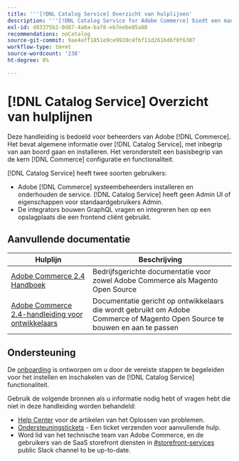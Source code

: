 ```yaml
---
title: '''[!DNL Catalog Service] Overzicht van hulplijnen'
description: '''[!DNL Catalog Service for Adobe Commerce] biedt een manier om de inhoud van de pagina''s met productweergave en de productlijst sneller op te halen dan de native Adobe Commerce GraphQL-query''s.'''
exl-id: d83375b2-0d87-4a0a-baf8-eb7eebe85a80
recommendations: noCatalog
source-git-commit: 9ae4aff1851e9ce9920c4fbf11d2616d6f0f6307
workflow-type: tm+mt
source-wordcount: '238'
ht-degree: 0%

---
```


# [!DNL Catalog Service] Overzicht van hulplijnen

Deze handleiding is bedoeld voor beheerders van Adobe [!DNL Commerce]. Het bevat algemene informatie over [!DNL Catalog Service], met inbegrip van aan boord gaan en installeren. Het veronderstelt een basisbegrip van de kern [!DNL Commerce] configuratie en functionaliteit.

[!DNL Catalog Service] heeft twee soorten gebruikers:

* Adobe [!DNL Commerce] systeembeheerders installeren en onderhouden de service. [!DNL Catalog Service] heeft geen Admin UI of eigenschappen voor standaardgebruikers Admin.
* De integrators bouwen GraphQL vragen en integreren hen op een opslagplaats die een frontend cliënt gebruikt.

## Aanvullende documentatie

| Hulplijn | Beschrijving |
|------ | ----------- |
| [Adobe Commerce 2.4 Handboek](https://experienceleague.adobe.com/docs/commerce.html) | Bedrijfsgerichte documentatie voor zowel Adobe Commerce als Magento Open Source |
| [Adobe Commerce 2.4-handleiding voor ontwikkelaars](https://developer.adobe.com/commerce/docs) | Documentatie gericht op ontwikkelaars die wordt gebruikt om Adobe Commerce of Magento Open Source te bouwen en aan te passen |

## Ondersteuning

De [onboarding](https://experienceleague.adobe.com/docs/commerce-merchant-services/catalog-service/installation.html) is ontworpen om u door de vereiste stappen te begeleiden voor het instellen en inschakelen van de [!DNL Catalog Service] functionaliteit.

Gebruik de volgende bronnen als u informatie nodig hebt of vragen hebt die niet in deze handleiding worden behandeld:

* [Help Center](https://experienceleague.adobe.com/docs/commerce-knowledge-base/kb/overview.html) voor de artikelen van het Oplossen van problemen.
* [Ondersteuningstickets](https://experienceleague.adobe.com/docs/commerce-knowledge-base/kb/help-center-guide/magento-help-center-user-guide.html#submit-ticket) - Een ticket verzenden voor aanvullende hulp.
* Word lid van het technische team van Adobe Commerce, en de gebruikers van de SaaS storefront diensten in [#storefront-services](https://magentocommeng.slack.com/archives/C03HVPG8RS4) public Slack channel to be up-to-date.
